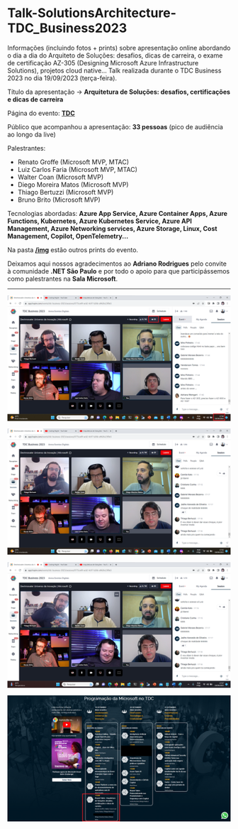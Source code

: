 # Talk-SolutionsArchitecture-TDC_Business2023
Informações (incluindo fotos + prints) sobre apresentação online abordando o dia a dia do Arquiteto de Soluções: desafios, dicas de carreira, o exame de certificação AZ-305 (Designing Microsoft Azure Infrastructure Solutions), projetos cloud native... Talk realizada durante o TDC Business 2023 no dia 19/09/2023 (terça-feira).

Título da apresentação -> **Arquitetura de Soluções: desafios, certificações e dicas de carreira**

Página do evento: [**TDC**](https://promo.thedevconf.com/buss23-microsoft)

Público que acompanhou a apresentação: **33 pessoas** (pico de audiência ao longo da live)

Palestrantes:
- Renato Groffe (Microsoft MVP, MTAC)
- Luiz Carlos Faria (Microsoft MVP, MTAC)
- Walter Coan (Microsoft MVP)
- Diego Moreira Matos (Microsoft MVP)
- Thiago Bertuzzi (Microsoft MVP)
- Bruno Brito (Microsoft MVP)

Tecnologias abordadas: **Azure App Service, Azure Container Apps, Azure Functions, Kubernetes, Azure Kubernetes Service, Azure API Management, Azure Networking services, Azure Storage, Linux, Cost Management, Copilot, OpenTelemetry...**

Na pasta [**/img**](img/) estão outros prints do evento.

Deixamos aqui nossos agradecimentos ao **Adriano Rodrigues** pelo convite à comunidade **.NET São Paulo** e por todo o apoio para que participássemos como palestrantes na **Sala Microsoft**.

---

![Palestrando](img/audiencia.png)

![Palestrando](img/a-06.png)

![Palestrando](img/a-07.png)

![Banner](img/banner.png)